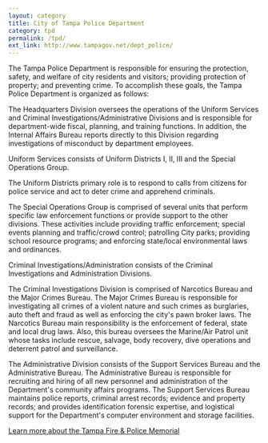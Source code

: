 ```yaml
---
layout: category
title: City of Tampa Police Department
category: tpd
permalink: /tpd/
ext_link: http://www.tampagov.net/dept_police/
---
```


The Tampa Police Department is responsible for ensuring the protection, safety, and welfare of city residents and visitors; providing protection of property; and preventing crime. To accomplish these goals, the Tampa Police Department is organized as follows:

The Headquarters Division oversees the operations of the Uniform Services and Criminal Investigations/Administrative Divisions and is responsible for department-wide fiscal, planning, and training functions. In addition, the Internal Affairs Bureau reports directly to this Division regarding investigations of misconduct by department employees.

Uniform Services consists of Uniform Districts I, II, III and the Special Operations Group.

The Uniform Districts primary role is to respond to calls from citizens for police service and act to deter crime and apprehend criminals.

The Special Operations Group is comprised of several units that perform specific law enforcement functions or provide support to the other divisions. These activities include providing traffic enforcement; special events planning and traffic/crowd control; patrolling City parks; providing school resource programs; and enforcing state/local environmental laws and ordinances.

Criminal Investigations/Administration consists of the Criminal Investigations and Administration Divisions.

The Criminal Investigations Division is comprised of Narcotics Bureau and the Major Crimes Bureau. The Major Crimes Bureau is responsible for investigating all crimes of a violent nature and such crimes as burglaries, auto theft and fraud as well as enforcing the city's pawn broker laws. The Narcotics Bureau main responsibility is the enforcement of federal, state and local drug laws. Also, this bureau oversees the Marine/Air Patrol unit whose tasks include rescue, salvage, body recovery, dive operations and deterrent patrol and surveillance.

The Administrative Division consists of the Support Services Bureau and the Administrative Bureau. The Administrative Bureau is responsible for recruiting and hiring of all new personnel and administration of the Department's community affairs programs. The Support Services Bureau maintains police reports, criminal arrest records; evidence and property records; and provides identification forensic expertise, and logistical support for the Department's computer environment and storage facilities.

[Learn more about the Tampa Fire & Police Memorial](http://www.tampagov.net/dept_fire_and_police_pension/information_resources/memorial.asp)
